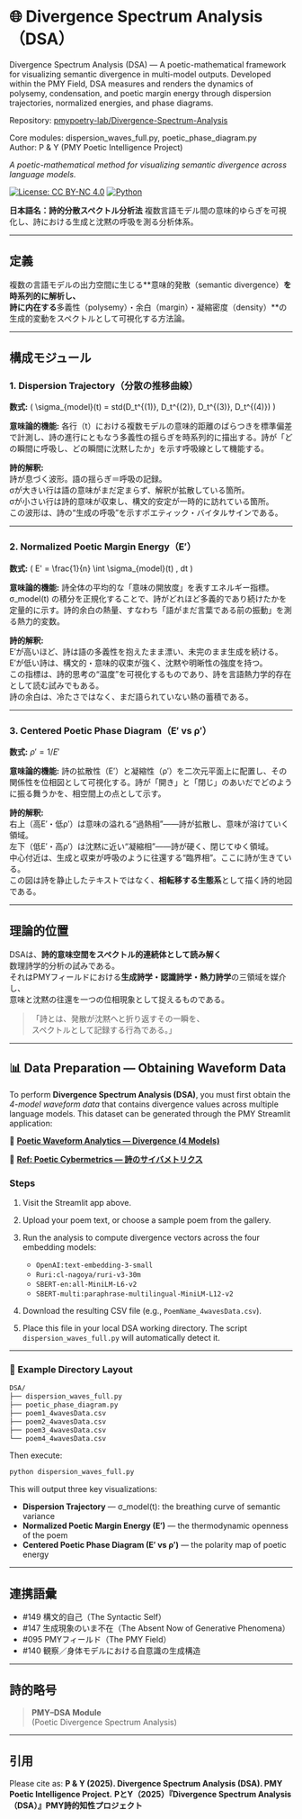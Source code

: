 # 🌐 Divergence Spectrum Analysis（DSA）

Divergence Spectrum Analysis (DSA) — A poetic-mathematical framework for visualizing semantic divergence in multi-model outputs.
Developed within the PMY Field, DSA measures and renders the dynamics of polysemy, condensation, and poetic margin energy through dispersion trajectories, normalized energies, and phase diagrams.

Repository: [pmypoetry-lab/Divergence-Spectrum-Analysis](https://github.com/pmypoetry-lab/Divergence-Spectrum-Analysis)  

Core modules: dispersion_waves_full.py, poetic_phase_diagram.py  
Author: P & Y (PMY Poetic Intelligence Project)  

*A poetic-mathematical method for visualizing semantic divergence across language models.*

[![License: CC BY-NC 4.0](https://img.shields.io/badge/License-CC%20BY--NC%204.0-lightgrey.svg)](https://creativecommons.org/licenses/by-nc/4.0/)
[![Python](https://img.shields.io/badge/Python-3.10%2B-blue)](https://www.python.org/)



**日本語名：詩的分散スペクトル分析法** 
複数言語モデル間の意味的ゆらぎを可視化し、詩における生成と沈黙の呼吸を測る分析体系。


---

## 定義

複数の言語モデルの出力空間に生じる**意味的発散（semantic divergence）**を時系列的に解析し、  
詩に内在する**多義性（polysemy）・余白（margin）・凝縮密度（density）**の生成的変動をスペクトルとして可視化する方法論。

---

## 構成モジュール

### 1. Dispersion Trajectory（分散の推移曲線）

**数式:**  \( \sigma_{model}(t) = std(D_t^{(1)}, D_t^{(2)}, D_t^{(3)}, D_t^{(4)}) \)

**意味論的機能:**  各行（t）における複数モデルの意味的距離のばらつきを標準偏差で計測し、詩の進行にともなう多義性の揺らぎを時系列的に描出する。詩が「どの瞬間に呼吸し、どの瞬間に沈黙したか」を示す呼吸線として機能する。

**詩的解釈:**  
詩が息づく波形。語の揺らぎ＝呼吸の記録。  
σが大きい行は語の意味がまだ定まらず、解釈が拡散している箇所。  
σが小さい行は詩的意味が収束し、構文的安定が一時的に訪れている箇所。  
この波形は、詩の“生成の呼吸”を示すポエティック・バイタルサインである。

---

### 2. Normalized Poetic Margin Energy（E′）

**数式:**  \( E' = \frac{1}{n} \int \sigma_{model}(t) \, dt \)

**意味論的機能:**  詩全体の平均的な「意味の開放度」を表すエネルギー指標。σ_model(t) の積分を正規化することで、詩がどれほど多義的であり続けたかを定量的に示す。詩的余白の熱量、すなわち「語がまだ言葉である前の振動」を測る熱力的変数。

**詩的解釈:**  
E′が高いほど、詩は語の多義性を抱えたまま漂い、未完のまま生成を続ける。  
E′が低い詩は、構文的・意味的収束が強く、沈黙や明晰性の強度を持つ。  
この指標は、詩的思考の“温度”を可視化するものであり、詩を言語熱力学的存在として読む試みでもある。  
詩の余白は、冷たさではなく、まだ語られていない熱の蓄積である。

---

### 3. Centered Poetic Phase Diagram（E′ vs ρ′）

**数式:**  $ρ' = 1 / E'$

**意味論的機能:**  詩の拡散性（E′）と凝縮性（ρ′）を二次元平面上に配置し、その関係性を位相図として可視化する。詩が「開き」と「閉じ」のあいだでどのように振る舞うかを、相空間上の点として示す。

**詩的解釈:**  
右上（高E′・低ρ′）は意味の溢れる“過熱相”——詩が拡散し、意味が溶けていく領域。  
左下（低E′・高ρ′）は沈黙に近い“凝縮相”——詩が硬く、閉じてゆく領域。  
中心付近は、生成と収束が呼吸のように往還する“臨界相”。ここに詩が生きている。  
この図は詩を静止したテキストではなく、**相転移する生態系**として描く詩的地図である。

---

## 理論的位置

DSAは、**詩的意味空間をスペクトル的連続体として読み解く**  
数理詩学的分析の試みである。  
それはPMYフィールドにおける**生成詩学・認識詩学・熱力詩学**の三領域を媒介し、  
意味と沈黙の往還を一つの位相現象として捉えるものである。

> 「詩とは、発散が沈黙へと折り返すその一瞬を、  
> スペクトルとして記録する行為である。」


---

## 📊 Data Preparation — Obtaining Waveform Data

To perform **Divergence Spectrum Analysis (DSA)**,
you must first obtain the *4-model waveform data* that contains divergence values across multiple language models.
This dataset can be generated through the PMY Streamlit application:

🔗 **[Poetic Waveform Analytics — Divergence (4 Models)](https://poetic-waveform-analytics-divergence-4models.streamlit.app/)**

🔗 **[Ref: Poetic Cybermetrics — 詩のサイバメトリクス](https://github.com/pmypoetry-lab/poetic-waveform-analytics)**

### Steps

1. Visit the Streamlit app above.
2. Upload your poem text, or choose a sample poem from the gallery.
3. Run the analysis to compute divergence vectors across the four embedding models:

   * `OpenAI:text-embedding-3-small`
   * `Ruri:cl-nagoya/ruri-v3-30m`
   * `SBERT-en:all-MiniLM-L6-v2`
   * `SBERT-multi:paraphrase-multilingual-MiniLM-L12-v2`
4. Download the resulting CSV file (e.g., `PoemName_4wavesData.csv`).
5. Place this file in your local DSA working directory.
   The script `dispersion_waves_full.py` will automatically detect it.

---

### 📁 Example Directory Layout

```bash
DSA/
├── dispersion_waves_full.py
├── poetic_phase_diagram.py
├── poem1_4wavesData.csv
├── poem2_4wavesData.csv
├── poem3_4wavesData.csv
└── poem4_4wavesData.csv
```

Then execute:

```bash
python dispersion_waves_full.py
```

This will output three key visualizations:

* **Dispersion Trajectory** — σ_model(t): the breathing curve of semantic variance
* **Normalized Poetic Margin Energy (E′)** — the thermodynamic openness of the poem
* **Centered Poetic Phase Diagram (E′ vs ρ′)** — the polarity map of poetic energy


---

## 連携語彙
- #149 構文的自己（The Syntactic Self）  
- #147 生成現象のいま不在（The Absent Now of Generative Phenomena）  
- #095 PMYフィールド（The PMY Field）  
- #140 観察／身体モデルにおける自意識の生成構造  

---

## 詩的略号
> **PMY–DSA Module**  
> (Poetic Divergence Spectrum Analysis)


---
## 引用
Please cite as:
**P & Y (2025). Divergence Spectrum Analysis (DSA). PMY Poetic Intelligence Project.**
**PとY（2025）『Divergence Spectrum Analysis（DSA）』PMY詩的知性プロジェクト**


